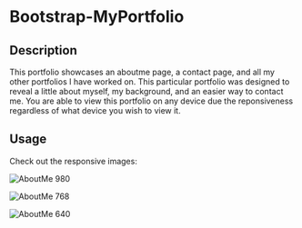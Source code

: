 # Bootstrap-MyPortfolio

## Description
This portfolio showcases an aboutme page, a contact page, and all my other portfolios I have worked on. This particular portfolio was designed to reveal a little about myself, my background, and an easier way to contact me. You are able to view this portfolio on any device due the reponsiveness regardless of what device you wish to view it.


## Usage
Check out the responsive images:

![AboutMe 980](./assets/images/980%20AboutMe.png)


![AboutMe 768](./assets/images/768%20AboutMe.png)


![AboutMe 640](./assets/images/640%20AboutMe.png)